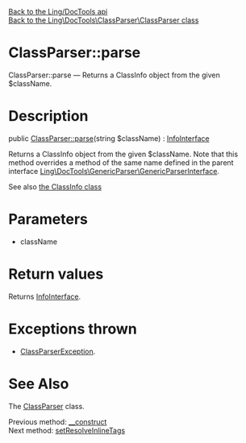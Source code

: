 [Back to the Ling/DocTools api](https://github.com/lingtalfi/DocTools/blob/master/doc/api/Ling/DocTools.md)<br>
[Back to the Ling\DocTools\ClassParser\ClassParser class](https://github.com/lingtalfi/DocTools/blob/master/doc/api/Ling/DocTools/ClassParser/ClassParser.md)


ClassParser::parse
================



ClassParser::parse — Returns a ClassInfo object from the given $className.




Description
================


public [ClassParser::parse](https://github.com/lingtalfi/DocTools/blob/master/doc/api/Ling/DocTools/ClassParser/ClassParser/parse.md)(string $className) : [InfoInterface](https://github.com/lingtalfi/DocTools/blob/master/doc/api/Ling/DocTools/Info/InfoInterface.md)




Returns a ClassInfo object from the given $className.
Note that this method overrides a method of the same name
defined in the parent interface [Ling\DocTools\GenericParser\GenericParserInterface](https://github.com/lingtalfi/DocTools/blob/master/doc/api/Ling/DocTools/GenericParser/GenericParserInterface.md).

See also [the ClassInfo class](https://github.com/lingtalfi/DocTools/blob/master/doc/api/Ling/DocTools/Info/ClassInfo.md)


Parameters
================


- className

    


Return values
================

Returns [InfoInterface](https://github.com/lingtalfi/DocTools/blob/master/doc/api/Ling/DocTools/Info/InfoInterface.md).


Exceptions thrown
================

- [ClassParserException](https://github.com/lingtalfi/DocTools/blob/master/doc/api/Ling/DocTools/Exception/ClassParserException.md).&nbsp;







See Also
================

The [ClassParser](https://github.com/lingtalfi/DocTools/blob/master/doc/api/Ling/DocTools/ClassParser/ClassParser.md) class.

Previous method: [__construct](https://github.com/lingtalfi/DocTools/blob/master/doc/api/Ling/DocTools/ClassParser/ClassParser/__construct.md)<br>Next method: [setResolveInlineTags](https://github.com/lingtalfi/DocTools/blob/master/doc/api/Ling/DocTools/ClassParser/ClassParser/setResolveInlineTags.md)<br>

